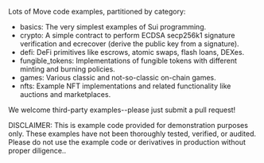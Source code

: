 Lots of Move code examples, partitioned by category:

* basics: The very simplest examples of Sui programming.
* crypto: A simple contract to perform ECDSA secp256k1 signature verification and ecrecover (derive the public key from a signature).
* defi: DeFi primitives like escrows, atomic swaps, flash loans, DEXes.
* fungible_tokens: Implementations of fungible tokens with different minting and burning policies.
* games: Various classic and not-so-classic on-chain games.
* nfts: Example NFT implementations and related functionality like auctions and marketplaces.

We welcome third-party examples--please just submit a pull request!

DISCLAIMER: This is example code provided for demonstration purposes only. These examples have not been thoroughly tested, verified, or audited. Please do not use the example code or derivatives in production without proper diligence..
